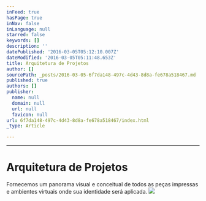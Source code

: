 ```yaml
---
inFeed: true
hasPage: true
inNav: false
inLanguage: null
starred: false
keywords: []
description: ''
datePublished: '2016-03-05T05:12:10.007Z'
dateModified: '2016-03-05T05:11:48.653Z'
title: Arquitetura de Projetos
author: []
sourcePath: _posts/2016-03-05-6f7da148-497c-4d43-8d8a-fe678a518467.md
published: true
authors: []
publisher:
  name: null
  domain: null
  url: null
  favicon: null
url: 6f7da148-497c-4d43-8d8a-fe678a518467/index.html
_type: Article

---
```

****

# Arquitetura de Projetos

Fornecemos um panorama visual e conceitual de todos as peças impressas e ambientes virtuais onde sua identidade será aplicada.
![](https://the-grid-user-content.s3-us-west-2.amazonaws.com/56695860-ed59-4995-9a38-edb02ce23542.jpg)